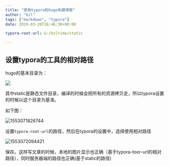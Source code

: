 ```yaml
---
title: "使用typora和hugo构建博客"
author: "kzl"
tags: ["markdown", "typora"]
date: 2019-03-20T16:46:30+08:00

typora-root-url: G:/kzltime/static

---
```




## 设置typora的工具的相对路径



hugo的基本目录为：

![](/assets/1553071713273.png)







其中static是静态文件目录，编译的时候会把所有的资源拷贝走，所以typora设置的时候以这个目录为基准。

如下图：

![1553071826744](/assets/1553071826744.png)



设置`typora-root-url`的路径，然后在typora的设置中，选择使用相对路径

![1553072094421](/assets/1553072094421.png)



保存。这样写文章的时候，本地的图片显示也正确（基于typora-toor-url的相对路径），同时服务器端的路径也正确(基于static的路径)

